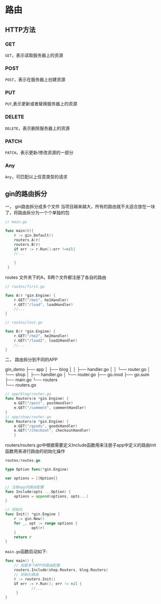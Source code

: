 <!--
 * @Author: matiastang
 * @Date: 2022-04-18 16:26:37
 * @LastEditors: matiastang
 * @LastEditTime: 2024-08-29 15:45:32
 * @FilePath: /matias-Golang/md/WEB框架/Gin/路由.md
 * @Description: 路由
-->
# 路由

## HTTP方法

### GET

`GET`，表示读取服务器上的资源

### POST

`POST`，表示在服务器上创建资源

### PUT

`PUT`,表示更新或者替换服务器上的资源

### DELETE

`DELETE`，表示删除服务器上的资源

### PATCH

`PATCH`，表示更新/修改资源的一部分

### Any

`Any`，可匹配以上任意类型的请求

## gin的路由拆分
一， gin路由拆分成多个文件
当项目越来越大，所有的路由就不太适合放在一块了，将路由拆分为一个个单独的包
```go
// main.go

func main(0){
    r := gin.Default()    
    routers.A(r)    
    routers.B(r)
    if err := r.Run();err !=nil{
    //...
    
    }
 }
```
routes 文件夹下的A，B两个文件都注册了各自的路由
```go
// routes/first.go

func A(r *gin.Engine) {
    r.GET("/he1", he1Handler)    
    r.GET("/load", loadHandler)
    //...
}
```
```go
// routes/last.go

func B(r *gin.Engine) {
    r.GET("/he2", he2Handler)    
    r.GET("/load2", load2Handler)    
    //...
}
```
二， 路由拆分到不同的APP

gin_demo
├── app
│   ├── blog
│   │   ├── handler.go
│   │   └── router.go
│   └── shop
│       ├── handler.go
│       └── router.go
├── go.mod
├── go.sum
├── main.go
└── routers    
    └── routers.go

```go
// app/blog/router.go
func Routers(e *gin.Engine) {
    e.GET("/post", postHandler)    
    e.GET("/comment", commentHandler)
}
// app/shop/router.go
func Routers(e *gin.Engine) {
    e.GET("/goods", goodsHandler)    
    e.GET("/checkout", checkoutHandler)
    }
```
routers/routers.go中根据需要定义Include函数用来注册子app中定义的路由Init函数用来进行路由的初始化操作
```go
routes/routes.go

type Option func(*gin.Engine)

var options = []Option{}

// 注册app的路由配置
func Include(opts ...Option) {
    options = append(options, opts...)
}

// 初始化
func Init() *gin.Engine {
    r := gin.New()    
    for _, opt := range options {
            opt(r)
    }         
    return r
}
```
`main.go`函数启动如下:
```go
func main() {
    // 加载多个APP的路由配置
    routers.Include(shop.Routers, blog.Routers)
    // 初始化路由    
    r := routers.Init()
    if err := r.Run(); err != nil {
            //...
     }
}
```